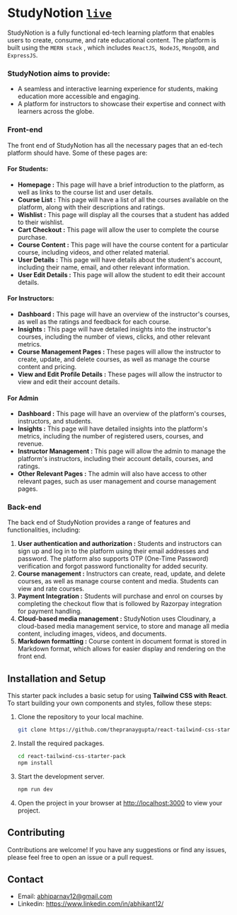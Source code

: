 # StudyNotion   [```live```](https://studynotion-abhikant.vercel.app/)

StudyNotion is a fully functional ed-tech learning platform that enables users to create, consume, and rate educational content. The platform is built using the ```MERN stack``` , which includes ```ReactJS```,``` NodeJS```, ```MongoDB```, and ```ExpressJS```.

### StudyNotion aims to provide:
*	A seamless and interactive learning experience for students, making education more accessible and engaging.
*	A platform for instructors to showcase their expertise and connect with learners across the globe.

### Front-end
The front end of StudyNotion has all the necessary pages that an ed-tech platform should have. Some of these pages are:

#### For Students:
*	**Homepage :** This page will have a brief introduction to the platform, as well as links to the course list and user details.
*	**Course List :** This page will have a list of all the courses available on the platform, along with their descriptions and ratings.
*	**Wishlist :** This page will display all the courses that a student has added to their wishlist.
*	**Cart Checkout :** This page will allow the user to complete the course purchase.
*	**Course Content :** This page will have the course content for a particular course, including videos, and other related material.
*	**User Details :** This page will have details about the student's account, including their name, email, and other relevant information.
*	**User Edit Details :** This page will allow the student to edit their account details.
#### For Instructors:
* **Dashboard :** This page will have an overview of the instructor's courses, as well as the ratings and feedback for each course.
*	**Insights :** This page will have detailed insights into the instructor's courses, including the number of views, clicks, and other relevant metrics.
*	**Course Management Pages :** These pages will allow the instructor to create, update, and delete courses, as well as manage the course content and pricing.
*	**View and Edit Profile Details :** These pages will allow the instructor to view and edit their account details.
#### For Admin 
*	**Dashboard :** This page will have an overview of the platform's courses, instructors, and students.
*	**Insights :** This page will have detailed insights into the platform's metrics, including the number of registered users, courses, and revenue.
*	**Instructor Management :** This page will allow the admin to manage the platform's instructors, including their account details, courses, and ratings.
*	**Other Relevant Pages :** The admin will also have access to other relevant pages, such as user management and course management pages.

### Back-end
The back end of StudyNotion provides a range of features and functionalities, including:
1.	**User authentication and authorization :** Students and instructors can sign up and log in to the platform using their email addresses and password. The platform also supports OTP (One-Time Password) verification and forgot password functionality for added security.
2.	**Course management :** Instructors can create, read, update, and delete courses, as well as manage course content and media. Students can view and rate courses.
3.	**Payment Integration :** Students will purchase and enrol on courses by completing the checkout flow that is followed by Razorpay integration for payment handling.
4.	**Cloud-based media management :** StudyNotion uses Cloudinary, a cloud-based media management service, to store and manage all media content, including images, videos, and documents.
5.	**Markdown formatting :** Course content in document format is stored in Markdown format, which allows for easier display and rendering on the front end.


## Installation and Setup

This starter pack includes a basic setup for using **Tailwind CSS with React**. To start building your own components and styles, follow these steps:

1. Clone the repository to your local machine.
    ```sh
    git clone https://github.com/thepranaygupta/react-tailwind-css-starter-pack.git
    ```

1. Install the required packages.
    ```sh
    cd react-tailwind-css-starter-pack
    npm install
    ```

1. Start the development server.
    ```sh
    npm run dev
    ```
1. Open the project in your browser at [http://localhost:3000](http://localhost:3000) to view your project.

## Contributing

Contributions are welcome! If you have any suggestions or find any issues, please feel free to open an issue or a pull request. 

## Contact

- Email: abhiparnav12@gmail.com
- Linkedin: https://www.linkedin.com/in/abhikant12/
